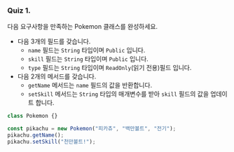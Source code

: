 ### Quiz 1.

다음 요구사항을 만족하는 Pokemon 클래스를 완성하세요.

- 다음 3개의 필드를 갖습니다.
  - `name` 필드는 `String` 타입이며 `Public` 입니다.
  - `skill` 필드는 `String` 타입이며 `Public` 입니다.
  - `type` 필드는 `String` 타입이며 `ReadOnly`(읽기 전용)필드 입니다.
- 다음 2개의 메서드를 갖습니다.
  - `getName` 메서드는 `name` 필드의 값을 반환합니다.
  - `setSkill` 메서드는 `String` 타입의 매개변수를 받아 `skill` 필드의 값을 업데이트 합니다.

```typescript
class Pokemon {}

const pikachu = new Pokemon("피카츄", "백만볼트", "전기");
pikachu.getName();
pikachu.setSkill("천만볼트!");
```
